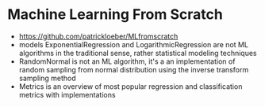 # Machine Learning From Scratch
  - https://github.com/patrickloeber/MLfromscratch
  - models ExponentialRegression and LogarithmicRegression are not ML algorithms in the traditional sense, rather statistical modeling techniques
  - RandomNormal is not an ML algorithm, it's a an implementation of random sampling from normal distribution using the inverse transform sampling method
  - Metrics is an overview of most popular regression and classification metrics with implementations